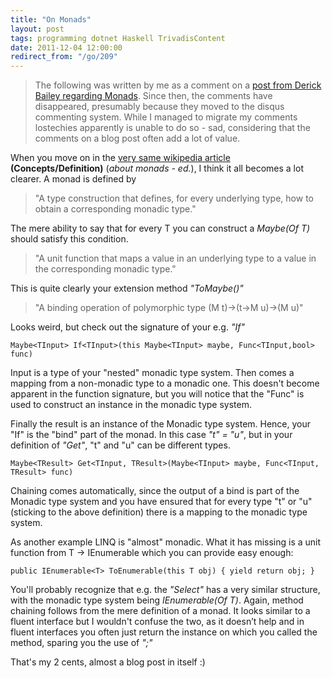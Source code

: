 ```yaml
---
title: "On Monads"
layout: post
tags: programming dotnet Haskell TrivadisContent
date: 2011-12-04 12:00:00
redirect_from: "/go/209"
---
```


> The following was written by me as a comment on a [post from Derick Bailey regarding Monads][1]. Since then,
> the comments have disappeared, presumably because they moved to the disqus commenting system. While I managed to migrate my comments
> lostechies apparently is unable to do so - sad, considering that the comments on a blog post often add a lot of value.

When you move on in the [very same wikipedia article][2] __(Concepts/Definition)__ (_about monads - ed._), I think it all becomes a lot clearer. A monad is defined by
 
> "A type construction that defines, for every underlying type, how to obtain a corresponding monadic type."

The mere ability to say that for every T you can construct a _Maybe(Of T)_ should satisfy this condition.

> "A unit function that maps a value in an underlying type to a value in the corresponding monadic type."

This is quite clearly your extension method _"ToMaybe()"_
> "A binding operation of polymorphic type (M t)->(t->M u)->(M u)"

Looks weird, but check out the signature of your e.g. _"If"_ 

    Maybe<TInput> If<TInput>(this Maybe<TInput> maybe, Func<TInput,bool> func)

Input is a type of your "nested" monadic type system. Then comes a mapping from a non-monadic type to a monadic one. This doesn't become apparent in the function signature, but you will notice that the "Func" is used to construct an instance in the monadic type system. 

Finally the result is an instance of the Monadic type system. Hence, your "If" is the "bind" part of the monad. In this case _"t" = "u"_, but in your definition of _"Get"_, "t" and "u" can be different types.

`Maybe<TResult> Get<TInput, TResult>(Maybe<TInput> maybe, Func<TInput, TResult> func)`

Chaining comes automatically, since the output of a bind is part of the Monadic type system and you have ensured that for every type "t" or "u" (sticking to the above definition) there is a mapping to the monadic type system.

As another example LINQ is "almost" monadic. What it has missing is a unit function from T -> IEnumerable which you can provide easy enough:

    public IEnumerable<T> ToEnumerable(this T obj) { yield return obj; }
    
You'll probably recognize that e.g. the _"Select"_ has a very similar structure, with the monadic type system being _IEnumerable(Of T)_. Again, method chaining follows from the mere definition of a monad. It looks similar to a fluent interface but I wouldn't confuse the two, as it doesn’t help and in fluent interfaces you often just return the instance on which you called the method, sparing you the use of _";"_

That's my 2 cents, almost a blog post in itself :)

  [1]: http://lostechies.com/derickbailey/2010/09/30/monads-in-c-which-part-is-the-monad/
  [2]: http://en.wikipedia.org/wiki/Monad_(functional_programming)